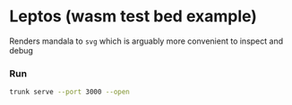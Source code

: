# Leptos (wasm test bed example)

Renders mandala to `svg` which is arguably more convenient to inspect and debug

### Run

```sh
trunk serve --port 3000 --open
```
